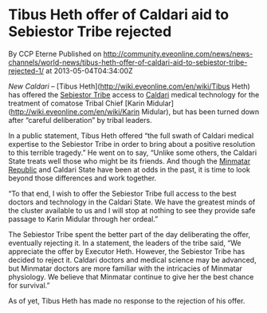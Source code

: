 # Tibus Heth offer of Caldari aid to Sebiestor Tribe rejected
By CCP Eterne
Published on http://community.eveonline.com/news/news-channels/world-news/tibus-heth-offer-of-caldari-aid-to-sebiestor-tribe-rejected-1/ at 2013-05-04T04:34:00Z

_New Caldari –_ [Tibus Heth](http://wiki.eveonline.com/en/wiki/Tibus Heth) has offered the [Sebiestor Tribe](http://wiki.eveonline.com/en/wiki/Sebiestor) access to [Caldari](http://wiki.eveonline.com/en/wiki/Caldari) medical technology for the treatment of comatose Tribal Chief [Karin Midular](http://wiki.eveonline.com/en/wiki/Karin Midular), but has been turned down after “careful deliberation” by tribal leaders.

In a public statement, Tibus Heth offered “the full swath of Caldari medical expertise to the Sebiestor Tribe in order to bring about a positive resolution to this terrible tragedy.” He went on to say, “Unlike some others, the Caldari State treats well those who might be its friends. And though the [Minmatar Republic](http://wiki.eveonline.com/en/wiki/Minmatar) and Caldari State have been at odds in the past, it is time to look beyond those differences and work together.

“To that end, I wish to offer the Sebiestor Tribe full access to the best doctors and technology in the Caldari State. We have the greatest minds of the cluster available to us and I will stop at nothing to see they provide safe passage to Karin Midular through her ordeal.”

The Sebiestor Tribe spent the better part of the day deliberating the offer, eventually rejecting it. In a statement, the leaders of the tribe said, “We appreciate the offer by Executor Heth. However, the Sebiestor Tribe has decided to reject it. Caldari doctors and medical science may be advanced, but Minmatar doctors are more familiar with the intricacies of Minmatar physiology. We believe that Minmatar continue to give her the best chance for survival.”

As of yet, Tibus Heth has made no response to the rejection of his offer.


